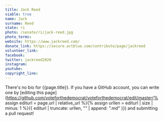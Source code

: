 ```yaml
---
title: Jack Reed
viable: true
name: Jack
surname: Reed
state: ri
photo: /senate/ri/jack-reed.jpg
photo_terms: 
website: https://www.jackreed.com/
donate_link: https://secure.actblue.com/contribute/page/jackreed
volunteer_link: 
facebook: 
twitter: jackreed2020
instagram: 
youtube: 
copyright_line: 
---
```

There's no bio for {{page.title}}. If you have a GitHub account, you can write one by [editing this page](https://github.com/voteforthedemocrat/voteforthedemocrat/edit/master{% assign editurl = page.url | relative_url %}{% assign urllen = editurl | size | minus: 1 %}{{ editurl | truncate: urllen, "" | append: ".md" }}) and submitting a pull request!